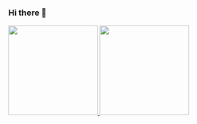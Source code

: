 ### Hi there 👋

<p align="left">
<a href="https://github.com/Deekuh">
  <img height="180em" src="https://github-readme-stats-eight-theta.vercel.app/api?username=Deekuh&show_icons=true&theme=algolia&include_all_commits=true&count_private=true"/>
  <img height="180em" src="https://github-readme-stats-eight-theta.vercel.app/api/top-langs/?username=Deekuh&layout=compact&theme=algolia"/>
</a>
</p>

<!--
**Deekuh/Deekuh** is a ✨ _special_ ✨ repository because its `README.md` (this file) appears on your GitHub profile.

Here are some ideas to get you started:

- 🔭 I’m currently working on ...
- 🌱 I’m currently learning ...
- 👯 I’m looking to collaborate on ...
- 🤔 I’m looking for help with ...
- 💬 Ask me about ...
- 📫 How to reach me: ...
- 😄 Pronouns: ...
- ⚡ Fun fact: ...
-->
